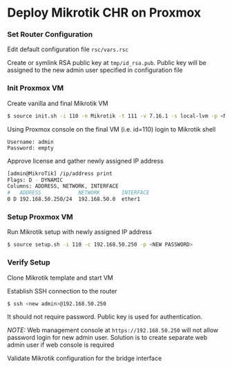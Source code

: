 # Deploy Mikrotik CHR on Proxmox

### Set Router Configuration

Edit default configuration file `rsc/vars.rsc`

Create or symlink RSA public key at `tmp/id_rsa.pub`. Public key will be assigned to the new admin user specified in configuration file

### Init Proxmox VM

Create vanilla and final Mikrotik VM

```bash
$ source init.sh -i 110 -n Mikrotik -t 111 -v 7.16.1 -s local-lvm -p <NEW PASSWORD>
```

Using Proxmox console on the final VM (i.e. id=110) login to Mikrotik shell 

```
Username: admin
Password: empty
```

Approve license and gather newly assigned IP address

```bash
[admin@MikroTik] /ip/address print
Flags: D - DYNAMIC
Columns: ADDRESS, NETWORK, INTERFACE
#   ADDRESS            NETWORK       INTERFACE
0 D 192.168.50.250/24  192.168.50.0  ether1
```

### Setup Proxmox VM

Run Mikrotik setup with newly assigned IP address

```bash
$ source setup.sh -i 110 -c 192.168.50.250 -p <NEW PASSWORD>
```

### Verify Setup

Clone Mikrotik template and start VM

Establish SSH connection to the router 

```bash
$ ssh <new admin>@192.168.50.250
```

It should not require password. Public key is used for authentication.

*NOTE:* Web management console at `https://192.168.50.250` will not allow password login for new admin user. Solution is to create separate web admin user if web console is required

Validate Mikrotik configuration for the bridge interface
